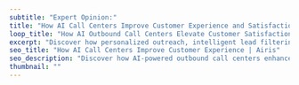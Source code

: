 ```yaml
---
subtitle: "Expert Opinion:"
title: "How AI Call Centers Improve Customer Experience and Satisfaction Through Outbound Calls"
loop_title: "How AI Outbound Call Centers Elevate Customer Satisfaction"
excerpt: "Discover how personalized outreach, intelligent lead filtering, and seamless human handoffs transform outbound calling into a positive customer experience."
seo_title: "How AI Call Centers Improve Customer Experience | Airis"
seo_description: "Discover how AI-powered outbound call centers enhance customer experience with personalized outreach, intelligent lead filtering, and automated follow-ups."
thumbnail: ""
---
```


